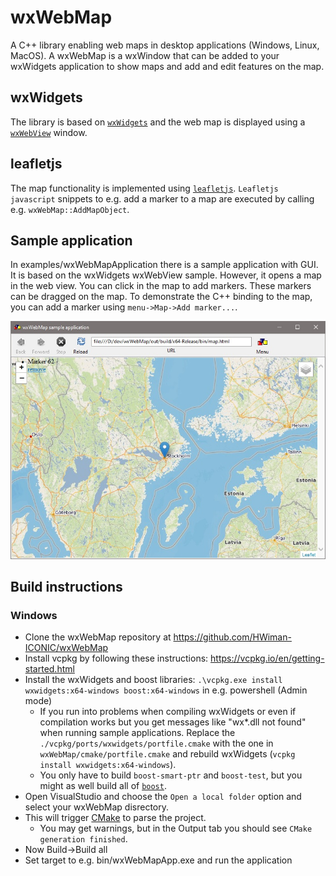 # wxWebMap
A C++ library enabling web maps in desktop applications (Windows, Linux, MacOS). 
A wxWebMap is a wxWindow that can be added to your wxWidgets application to show maps and add and edit features on the map.

## wxWidgets
The library is based on [```wxWidgets```](http://www.wxwidgets.org) and the web map is displayed using a [```wxWebView```](https://docs.wxwidgets.org/3.0/classwx_web_view.html) window.

## leafletjs
The map functionality is implemented using [```leafletjs```](https://leafletjs.com/). ```Leafletjs javascript``` snippets to e.g. add a marker to a map are executed by calling e.g. ```wxWebMap::AddMapObject```. 

## Sample application
In examples/wxWebMapApplication there is a sample application with GUI. It is based on the wxWidgets wxWebView sample. However, it opens a map in the web view. 
You can click in the map to add markers. These markers can be dragged on the map. 
To demonstrate the C++ binding to the map, you can add a marker using ```menu->Map->Add marker...```.

![wxWebMapApp](wxWebMapApplication.jpg "wxWebMapApplication")

## Build instructions

### Windows
* Clone the wxWebMap repository at https://github.com/HWiman-ICONIC/wxWebMap
* Install vcpkg by following these instructions: https://vcpkg.io/en/getting-started.html
* Install the wxWidgets and boost libraries: ```.\vcpkg.exe install wxwidgets:x64-windows boost:x64-windows``` in e.g. powershell (Admin mode)
    * If you run into problems when compiling wxWidgets or even if compilation works but you get messages like "wx*.dll not found" when running sample applications. Replace the ```./vcpkg/ports/wxwidgets/portfile.cmake``` with the one in ```wxWebMap/cmake/portfile.cmake``` and rebuild wxWidgets (```vcpkg install wxwidgets:x64-windows```).
    * You only have to build ```boost-smart-ptr``` and ```boost-test```, but you might as well build all of [```boost```](https://www.boost.org/). 
* Open VisualStudio and choose the ```Open a local folder``` option and select your wxWebMap disrectory.
* This will trigger [CMake](https://cmake.org/) to parse the project. 
    * You may get warnings, but in the Output tab you should see ```CMake generation finished```.
* Now Build->Build all
* Set target to e.g. bin/wxWebMapApp.exe and run the application
